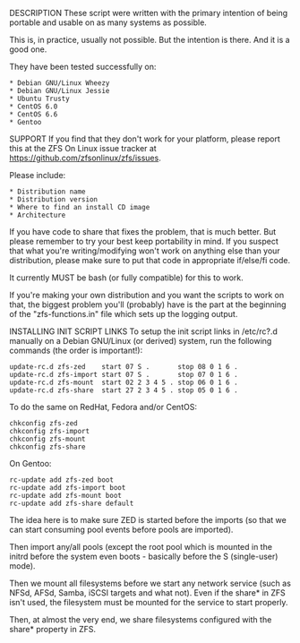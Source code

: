 DESCRIPTION
  These script were written with the primary intention of being portable and
  usable on as many systems as possible.

  This is, in practice, usually not possible. But the intention is there.
  And it is a good one.

  They have been tested successfully on:

    * Debian GNU/Linux Wheezy
    * Debian GNU/Linux Jessie
    * Ubuntu Trusty
    * CentOS 6.0
    * CentOS 6.6
    * Gentoo

SUPPORT
  If you find that they don't work for your platform, please report this
  at the ZFS On Linux issue tracker at https://github.com/zfsonlinux/zfs/issues.

  Please include:

    * Distribution name
    * Distribution version
    * Where to find an install CD image
    * Architecture

  If you have code to share that fixes the problem, that is much better.
  But please remember to try your best keep portability in mind. If you
  suspect that what you're writing/modifying won't work on anything else
  than your distribution, please make sure to put that code in appropriate
  if/else/fi code.

  It currently MUST be bash (or fully compatible) for this to work.

  If you're making your own distribution and you want the scripts to
  work on that, the biggest problem you'll (probably) have is the part
  at the beginning of the "zfs-functions.in" file which sets up the
  logging output.

INSTALLING INIT SCRIPT LINKS
  To setup the init script links in /etc/rc?.d manually on a Debian GNU/Linux
  (or derived) system, run the following commands (the order is important!):

    update-rc.d zfs-zed    start 07 S .       stop 08 0 1 6 .
    update-rc.d zfs-import start 07 S .       stop 07 0 1 6 .
    update-rc.d zfs-mount  start 02 2 3 4 5 . stop 06 0 1 6 .
    update-rc.d zfs-share  start 27 2 3 4 5 . stop 05 0 1 6 .

  To do the same on RedHat, Fedora and/or CentOS:

    chkconfig zfs-zed
    chkconfig zfs-import
    chkconfig zfs-mount
    chkconfig zfs-share

  On Gentoo:

    rc-update add zfs-zed boot
    rc-update add zfs-import boot
    rc-update add zfs-mount boot
    rc-update add zfs-share default


  The idea here is to make sure ZED is started before the imports (so that
  we can start consuming pool events before pools are imported).

  Then import any/all pools (except the root pool which is mounted in the
  initrd before the system even boots - basically before the S (single-user)
  mode).

  Then we mount all filesystems before we start any network service (such as
  NFSd, AFSd, Samba, iSCSI targets and what not). Even if the share* in ZFS
  isn't used, the filesystem must be mounted for the service to start properly.

  Then, at almost the very end, we share filesystems configured with the
  share* property in ZFS.

